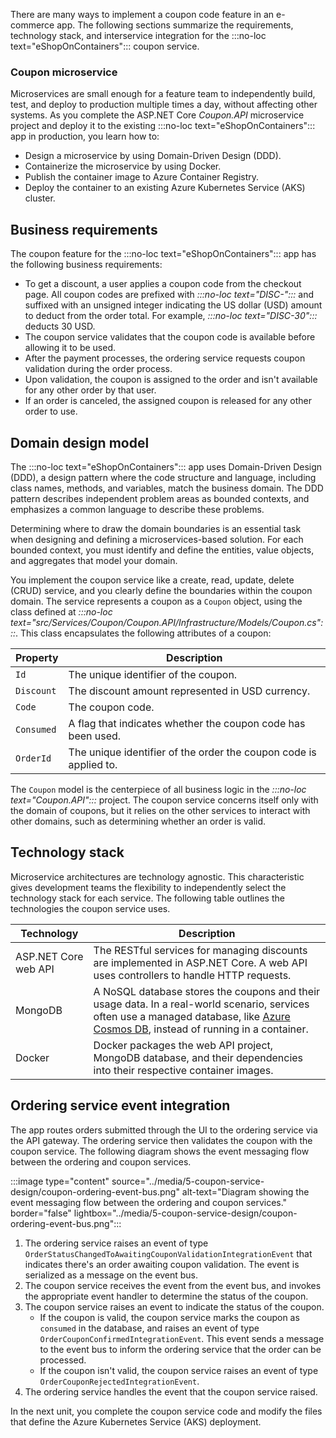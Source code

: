 There are many ways to implement a coupon code feature in an e-commerce app. The following sections summarize the requirements, technology stack, and interservice integration for the :::no-loc text="eShopOnContainers"::: coupon service.

### Coupon microservice

Microservices are small enough for a feature team to independently build, test, and deploy to production multiple times a day, without affecting other systems. As you complete the ASP.NET Core *Coupon.API* microservice project and deploy it to the existing :::no-loc text="eShopOnContainers"::: app in production, you learn how to:

- Design a microservice by using Domain-Driven Design (DDD).
- Containerize the microservice by using Docker.
- Publish the container image to Azure Container Registry.
- Deploy the container to an existing Azure Kubernetes Service (AKS) cluster.

## Business requirements

The coupon feature for the :::no-loc text="eShopOnContainers"::: app has the following business requirements:

- To get a discount, a user applies a coupon code from the checkout page. All coupon codes are prefixed with *:::no-loc text="DISC-":::* and suffixed with an unsigned integer indicating the US dollar (USD) amount to deduct from the order total. For example, *:::no-loc text="DISC-30":::* deducts 30 USD.
- The coupon service validates that the coupon code is available before allowing it to be used.
- After the payment processes, the ordering service requests coupon validation during the order process.
- Upon validation, the coupon is assigned to the order and isn't available for any other order by that user.
- If an order is canceled, the assigned coupon is released for any other order to use.

## Domain design model

The :::no-loc text="eShopOnContainers"::: app uses Domain-Driven Design (DDD), a design pattern where the code structure and language, including class names, methods, and variables, match the business domain. The DDD pattern describes independent problem areas as bounded contexts, and emphasizes a common language to describe these problems.

Determining where to draw the domain boundaries is an essential task when designing and defining a microservices-based solution. For each bounded context, you must identify and define the entities, value objects, and aggregates that model your domain.

You implement the coupon service like a create, read, update, delete (CRUD) service, and you clearly define the boundaries within the coupon domain. The service represents a coupon as a `Coupon` object, using the class defined at *:::no-loc text="src/Services/Coupon/Coupon.API/Infrastructure/Models/Coupon.cs":::*. This class encapsulates the following attributes of a coupon:

|Property  |Description |
|----------|------------|
|`Id`      |The unique identifier of the coupon.|
|`Discount`|The discount amount represented in USD currency.|
|`Code`    |The coupon code.|
|`Consumed`|A flag that indicates whether the coupon code has been used.|
|`OrderId` |The unique identifier of the order the coupon code is applied to.|

The `Coupon` model is the centerpiece of all business logic in the *:::no-loc text="Coupon.API":::* project. The coupon service concerns itself only with the domain of coupons, but it relies on the other services to interact with other domains, such as determining whether an order is valid.

## Technology stack

Microservice architectures are technology agnostic. This characteristic gives development teams the flexibility to independently select the technology stack for each service. The following table outlines the technologies the coupon service uses.

| Technology | Description |
|-------------------|-------------|
| ASP.NET Core web API | The RESTful services for managing discounts are implemented in ASP.NET Core. A web API uses controllers to handle HTTP requests. |
| MongoDB | A NoSQL database stores the coupons and their usage data. In a real-world scenario, services often use a managed database, like [Azure Cosmos DB](https://azure.microsoft.com/services/cosmos-db), instead of running in a container. |
| Docker | Docker packages the web API project, MongoDB database, and their dependencies into their respective container images. |

## Ordering service event integration

The app routes orders submitted through the UI to the ordering service via the API gateway. The ordering service then validates the coupon with the coupon service. The following diagram shows the event messaging flow between the ordering and coupon services.

:::image type="content" source="../media/5-coupon-service-design/coupon-ordering-event-bus.png" alt-text="Diagram showing the event messaging flow between the ordering and coupon services." border="false" lightbox="../media/5-coupon-service-design/coupon-ordering-event-bus.png":::

1. The ordering service raises an event of type `OrderStatusChangedToAwaitingCouponValidationIntegrationEvent` that indicates there's an order awaiting coupon validation. The event is serialized as a message on the event bus.
1. The coupon service receives the event from the event bus, and invokes the appropriate event handler to determine the status of the coupon.
1. The coupon service raises an event to indicate the status of the coupon.
   - If the coupon is valid, the coupon service marks the coupon as `consumed` in the database, and raises an event of type `OrderCouponConfirmedIntegrationEvent`. This event sends a message to the event bus to inform the ordering service that the order can be processed.
   - If the coupon isn't valid, the coupon service raises an event of type `OrderCouponRejectedIntegrationEvent`.
1. The ordering service handles the event that the coupon service raised.

In the next unit, you complete the coupon service code and modify the files that define the Azure Kubernetes Service (AKS) deployment.
